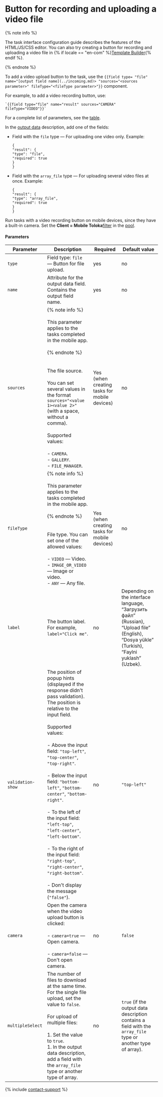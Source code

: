 # Button for recording and uploading a video file

{% note info %}

The task interface configuration guide describes the features of the HTML/JS/CSS editor. You can also try creating a button for recording and uploading a video file in {% if locale == "en-com" %}[Template Builder](https://toloka.ai/en/docs/template-builder/reference/field.media-file){% endif %}.

{% endnote %}


To add a video upload button to the task, use the `{{field type= "file" name="[output field name](../incoming.md)> "sources="<sources parameter>" fileType="<fileType parameter>"}}` component.

For example, to add a video recording button, use:

```no-highlight
`{{field type="file" name="result" sources="CAMERA" fileType="VIDEO"}}`
```

For a complete list of parameters, see the [table](#table_param).

In the [output data](../incoming.md) description, add one of the fields:

- Field with the `file` type — For uploading one video only. Example:
    ```no-highlight
    {
    "result": {
    "type": "file",
    "required": true
    }
    }
    ```

- Field with the `array_file` type — For uploading several video files at once. Example:
    ```no-highlight
    {
    "result": {
    "type": "array_file",
    "required": true
    }
    }
    ```


Run tasks with a video recording button on mobile devices, since they have a built-in camera. Set the **Client = Mobile Toloka**[filter](../filters.md) in the [pool](../../../glossary.md#pool-ru).

#### Parameters

Parameter | Description | Required | Default value
----- | ----- | ----- | -----
``` type ``` | Field type: `file` — Button for file upload. | yes | no
``` name ``` | Attribute for the output data field. Contains the output field name. | yes | no
``` sources ``` | {% note info %}<br/><br/>This parameter applies to the tasks completed in the mobile app.<br/><br/>{% endnote %}<br/><br/><br/>The file source.<br/><br/>You can set several values in the format `sources="<value 1><value 2>"` (with a space, without a comma).<br/><br/>Supported values:<br/><br/>- `CAMERA`.<br/>- `GALLERY`.<br/>- `FILE_MANAGER`. | Yes (when creating tasks for mobile devices) | no
``` fileType ``` | {% note info %}<br/><br/>This parameter applies to the tasks completed in the mobile app.<br/><br/>{% endnote %}<br/><br/><br/>File type. You can set one of the allowed values:<br/><br/>- `VIDEO` — Video.<br/>- `IMAGE_OR_VIDEO` — Image or video.<br/>- `ANY` — Any file. | Yes (when creating tasks for mobile devices) | no
``` label ``` | The button label. For example, `label="Click me"`. | no | Depending on the interface language, “Загрузить файл” (Russian), “Upload file” (English), “Dosya yükle” (Turkish), “Faylni yuklash” (Uzbek).
``` validation-show ``` | The position of popup hints (displayed if the response didn't pass validation). The position is relative to the input field.<br/><br/>Supported values:<br/><br/>- Above the input field: `"top-left"`, `"top-center"`, `"top-right"`.<br/>    <br/>- Below the input field: `"bottom-left"`, `"bottom-center"`, `"bottom-right"`.<br/>    <br/>- To the left of the input field: `"left-top"`, `"left-center"`, `"left-bottom"`.<br/>    <br/>- To the right of the input field: `"right-top"`, `"right-center"`, `"right-bottom"`.<br/>    <br/>- Don't display the message (`"false"`). | no | ``` "top-left" ```
``` camera ``` | Open the camera when the video upload button is clicked:<br/><br/>- `camera=true` — Open camera.<br/>    <br/>- `camera=false` — Don't open camera. | no | ``` false ```
``` multipleSelect ``` | The number of files to download at the same time.<br/>For the single file upload, set the value to `false`.<br/><br/>For upload of multiple files:<br/><br/>1. Set the value to `true`.<br/>1. In the output data description, add a field with the `array_file` type or another type of array. | no | `true` (if the output data description contains a field with the `array_file` type or another type of array).

{% include [contact-support](../../_includes/contact-support-help.md) %}
